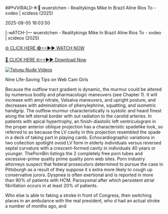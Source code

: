 ##®️√VIRAL▷☀️👄    wuerstchen - Realitykings Mike In Brazil Aline Rios To - xvdeo &#124; xcideos (2025)

2025-08-05 16:03:50



[-wATCH-]—    wuerstchen - Realitykings Mike In Brazil Aline Rios To - xvdeo &#124; xcideos (2025)

[🌐 CLICK HERE 🟢==►► WATCH NOW](https://www.youtucams.com/tracking/githubcom)

[🔴 CLICK HERE 🌐==►► Download Now](https://www.youtucams.com/tracking/githubcom)

[![Telugu Nude Videos](https://i.imgur.com/dJHk4Zq.gif)](https://www.youtucams.com/tracking/githubcom)



Nine Life-Saving Tips on Web Cam Girls

Because the outflow tract gradient is dynamic, the murmur could be altered by numerous bodily and pharmacologic maneuvers (see Chapter 1). It will increase with amyl nitrate, Valsalva maneuvers, and upright posture, and decreases with administration of phenylephrine, squatting, and isometric handgrip. The outflow murmur characteristically is systolic and heard finest along the left sternal border with out radiation to the carotid arteries. In patients with apical hypertrophy, an finish-diastolic left ventriculogram in the proper anterior oblique projection has a characteristic  spadelike  look, so referred to as because the LV cavity in this projection resembled the spade in a deck of taking part in playing cards. Echocardiographic variations in two collection spotlight ovoid LV form in elderly individuals versus reversed septal curvature with a crescent-formed cavity in individuals 40 years or younger. ThePornBin listings the 2 completely free porn tubes and excessive-prime quality prime quality porn web sites. Porn industry attorneys suspect that federal prosecutors determined to pursue the case in Pittsburgh as a result of they suppose it s extra more likely to cough up conservative jurors. Dyspnea is often exertional and is reported in more than 90% of patients with HCM. Paroxysmal after which persistent atrial fibrillation occurs in at least 20% of patients.

Who else is able to faking a stroke in front of Congress, then switching places in an ambulance with the real president, who d had an actual stroke a number of months ago, and